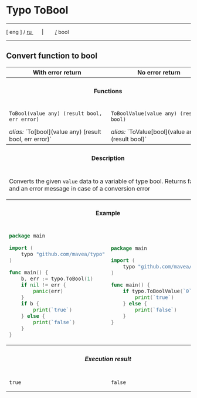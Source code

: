 # Typo ToBool

---

[ eng ] / [ ru ](..%2Fru%2Fbool.md)
&nbsp;&nbsp;&nbsp;&nbsp;&nbsp;&nbsp;|&nbsp;&nbsp;&nbsp;&nbsp;&nbsp;&nbsp;&nbsp;&nbsp;[/](..%2F..%2FREADME.md) bool

---


## Convert function to bool

<table>
    <tr>
        <th>With error return</th>
        <th>No error return</th>
    </tr>
    <tr>
        <th colspan="2">

#### Functions
</th>
    </tr>
    <tr>
        <td>

`ToBool(value any) (result bool, err error)`
<div><i>alias:</i> `To[bool](value any) (result bool, err error)` </div>
        </td>
        <td>

`ToBoolValue(value any) (result bool)`
<div><i>alias:</i> `ToValue[bool](value any) (result bool)` </div>
        </td>
    </tr>
    <tr>
        <th colspan="2">

#### Description
</th>
    </tr>
    <tr>
        <td colspan="2">

Converts the given `value` data to a variable of type bool. Returns false and an error message in case of a conversion 
error
</td>
    </tr>
    <tr>
        <th colspan="2">

#### Example
</th>
    </tr>
    <tr>
        <td>

```go
package main

import (
    typo "github.com/mavea/typo"
)

func main() {
    b, err := typo.ToBool(1)
    if nil != err {
        panic(err)
    }
    if b {
        print(`true`)
    } else {
        print(`false`)
    }
}
```
</td>
        <td>

```go
package main

import (
    typo "github.com/mavea/typo"
)

func main() {
    if typo.ToBoolValue(`0`) {
        print(`true`)
    } else {
        print(`false`)
    }
}
```
</td>
    </tr>
    <tr>
        <th colspan="2">

##### Execution result
</th>
    </tr>
    <tr>
        <td>

```
true
```
</td>
        <td>

```
false
```
</td>
    </tr>
</table>